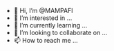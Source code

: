 - 👋 Hi, I’m @MAMPAFI
- 👀 I’m interested in ...
- 🌱 I’m currently learning ...
- 💞️ I’m looking to collaborate on ...
- 📫 How to reach me ...

<!---
MAMPAFI/MAMPAFI is a ✨ special ✨ repository because its `README.md` (this file) appears on your GitHub profile.
You can click the Preview link to take a look at your changes.
--->
